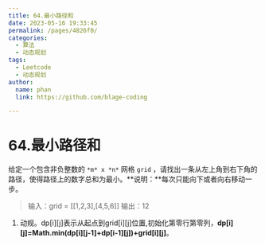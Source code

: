 ```yaml
---
title: 64.最小路径和
date: 2023-05-16 19:33:45
permalink: /pages/4826f0/
categories: 
  - 算法
  - 动态规划
tags: 
  - Leetcode
  - 动态规划
author: 
  name: phan
  link: https://github.com/blage-coding

---
```

# 64.最小路径和

给定一个包含非负整数的 `*m* x *n*` 网格 `grid` ，请找出一条从左上角到右下角的路径，使得路径上的数字总和为最小。**说明：**每次只能向下或者向右移动一步。

> 输入：grid = [[1,2,3],[4,5,6]]
> 输出：12

1. 动规。dp[i\][j\]表示从起点到grid[i\][j\]位置,初始化第零行第零列，**dp[i\][j\]=Math.min(dp[i\][j-1\]+dp[i-1\][j\])+grid[i\][j\]**。